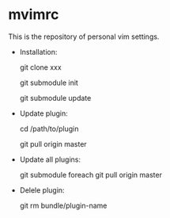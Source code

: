 mvimrc
======

This is the repository of personal vim settings.

  * Installation:
  
    git clone xxx

    git submodule init
    
    git submodule update

  * Update plugin:

    cd /path/to/plugin
    
    git pull origin master

  * Update all plugins:

    git submodule foreach git pull origin master

  * Delele plugin:

    git rm bundle/plugin-name

